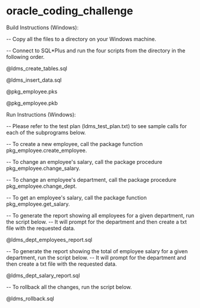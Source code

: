 # oracle_coding_challenge

Build Instructions (Windows):

-- Copy all the files to a directory on your Windows machine.

-- Connect to SQL*Plus and run the four scripts from the directory in the following order.

@ldms_create_tables.sql

@ldms_insert_data.sql

@pkg_employee.pks

@pkg_employee.pkb


Run Instructions (Windows):

-- Please refer to the test plan (ldms_test_plan.txt) to see sample calls for each of the subprograms below.

-- To create a new employee, call the package function pkg_employee.create_employee.

-- To change an employee's salary, call the package procedure pkg_employee.change_salary.

-- To change an employee's department, call the package procedure pkg_employee.change_dept.

-- To get an employee's salary, call the package function pkg_employee.get_salary.


-- To generate the report showing all employees for a given department, run the script below. 
-- It will prompt for the department and then create a txt file with the requested data.

@ldms_dept_employees_report.sql


-- To generate the report showing the total of employee salary for a given department, run the script below. 
-- It will prompt for the department and then create a txt file with the requested data.

@ldms_dept_salary_report.sql


-- To rollback all the changes, run the script below.

@ldms_rollback.sql

